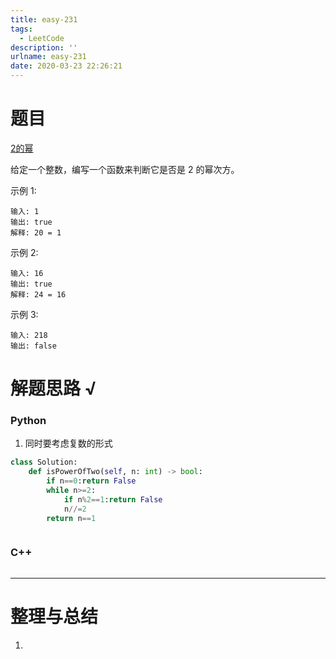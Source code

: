 ```yaml
---
title: easy-231
tags:
  - LeetCode
description: ''
urlname: easy-231
date: 2020-03-23 22:26:21
---
```


# 题目

[2的幂](https://leetcode-cn.com/problems/power-of-two/)

给定一个整数，编写一个函数来判断它是否是 2 的幂次方。

示例 1:

```
输入: 1
输出: true
解释: 20 = 1
```


示例 2:

```
输入: 16
输出: true
解释: 24 = 16
```


示例 3:

```
输入: 218
输出: false
```



# 解题思路 √

### Python

1. 同时要考虑复数的形式

```python
class Solution:
    def isPowerOfTwo(self, n: int) -> bool:
        if n==0:return False
        while n>=2:
            if n%2==1:return False
            n//=2
        return n==1
```


```python

```



### C++

```cpp

```

---



# 整理与总结

1. 

